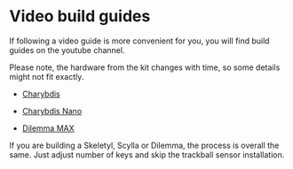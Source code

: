 # Video build guides

If following a video guide is more convenient for you, you will find build guides on the youtube channel.

Please note, the hardware from the kit changes with time, so some details might not fit exactly.

- [Charybdis](https://www.youtube.com/watch?v=cGCYxeZLDmM)

- [Charybdis Nano](https://www.youtube.com/watch?v=MmBHnL5KuHo)

- [Dilemma MAX](https://www.youtube.com/watch?v=SbnM5BGCNxM)

If you are building a Skeletyl, Scylla or Dilemma, the process is overall the same. Just adjust number of keys and skip the trackball sensor installation.